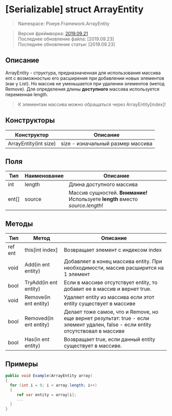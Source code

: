 # [Serializable] struct ArrayEntity
> Namespace: Pixeye.Framework.ArrayEntity <br>

> Версия фреймворка: [2019.09.21](https://github.com/dimmpixeye/actors/tree/2019.9.21) <br>
> Последнее обновление файла: [2019.09.23] <br>
> Последнее обновление статьи: [2019.09.23]


## Описание
ArrayEntity - структура, предназначенная для использования массива ent с возможностью его расширения при добавлении новых элементов (как у List). Но массив не уменьшается при удалении элементов (метод Remove). Для определения длины **доступного** массива используется переменная length. 

> К элементам массива можно обращаться через ArrayEntity[index]!

## Конструкторы
| Конструктор           | Описание
| --------------------- | ------------ 
| ArrayEntity(int size) | size - изначальный размер массива

## Поля
| Тип        | Наименование | Описание
| ---------- | ------------ | -
| int        | length       | Длина доступного массива
| ent[]      | source       | Массив сущностей. **Внимание!** Используете **length** вместо *source.length*!

## Методы
| Тип        | Метод                 | Описание
| ------------ | --------------------- | -
| ref ent    | this[int index]       | Возвращает элемент с индексом index
| void       | Add(in ent entity)    | Добавляет в конец массива entity. При необходимости, массив расширится на 1 элемент
| bool       | TryAdd(in ent entity) | Если в массиве отсутствует entity, то добавит ее в массив и вернет true.
| void       | Remove(in ent entity) | Удаляет entity из массива если этот entity существует в массиве
| bool       | Removed(in ent entity)| Делает тоже самое, что и Remove, но еще вернет результат: true - если элемент удален, false - если entity отсутствовал в массиве
| bool       | Has(in ent entity)    | Возвращает true, если данный entity существует в массиве.

## Примеры
```csharp
public void Example(ArrayEntity array)
{
  for (int i = 0; i < array.length; i++)
  {
     ref var entity = array[i];
     ...
  }
}
```
